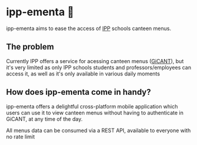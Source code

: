 # ipp-ementa 🍕

ipp-ementa aims to ease the access of [IPP](https://www.ipp.pt/) schools canteen menus.

## The problem
Currently IPP offers a service for acessing canteen menus ([GiCANT](https://portal.ipp.pt/GICANT/Info_GiCANT.aspx)), but it's very limited as only IPP schools students and professors/employees can access it, as well as it's only available in various daily moments

## How does ipp-ementa come in handy? 
ipp-ementa offers a delightful cross-platform mobile application which users can use it to view canteen menus without having to authenticate in GiCANT, at any time of the day.

All menus data can be consumed via a REST API, available to everyone with no rate limit